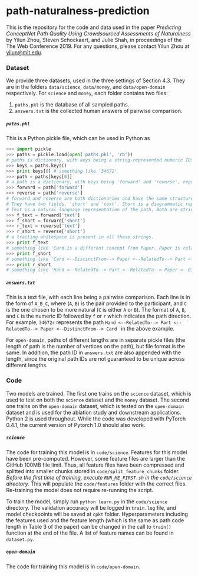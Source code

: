 # path-naturalness-prediction

This is the repository for the code and data used in the paper *Predicting ConceptNet Path Quality Using Crowdsourced Assessments of Naturalness* by Yilun Zhou, Steven Schockaert, and Julie Shah, in proceedings of the The Web Conference 2019. For any questions, please contact Yilun Zhou at yilun@mit.edu. 

### Dataset
We provide three datasets, used in the three settings of Section 4.3. They are in the folders `data/science`, `data/money`, and `data/open-domain` respectively. For `science` and `money`, each folder contains two files: 
1. `paths.pkl` is the database of all sampled paths. 
2. `answers.txt` is the collected human answers of pairwise comparison. 

##### `paths.pkl`
This is a Python pickle file, which can be used in Python as 
```python
>>> import pickle
>>> paths = pickle.load(open('paths.pkl', 'rb')) 
# paths is dictionary, with keys being a string-represented numeric IDs, and values being problem contents
>>> keys = paths.keys()
>>> print keys[0] # something like '34672'
>>> path = paths[keys[0]]
# a path is a dictionary, with keys being 'forward' and 'reverse', representing the two directions
>>> forward = path['forward']
>>> reverse = path['reverse']
# forward and reverse are both dictionaries and have the same structure. 
# They have two fields, 'short' and 'text'. Short is a diagrammatic representation of the path. 
# Text is a natural language representation of the path. Both are strings. 
>>> f_text = forward['text']
>>> f_short = forward['short']
>>> r_text = reverse['text']
>>> r_short = reverse['short']
# a trailing whitespace is present in all these strings. 
>>> print f_text
# something like 'Card is a different concept from Paper. Paper is related to Part. Part is related to Hand. '
>>> print f_short
# something like 'Card <--DistinctFrom--> Paper <--RelatedTo--> Part <--RelatedTo--> Hand '
>>> print r_short
# something like 'Hand <--RelatedTo--> Part <--RelatedTo--> Paper <--DistinctFrom--> Card '
```
##### `answers.txt`
This is a text file, with each line being a pairwise comparison. Each line is in the form of `A_B_C`, where (`A`, `B`) is the pair provided to the participant, and `C` is the one chosen to be more natural (`C` is either `A` or `B`). The format of `A`, `B`, and `C` is the numeric ID followed by `f` or `r` which indicates the path direction. For example, `34672r` represents the path `Hand <--RelatedTo--> Part <--RelatedTo--> Paper <--DistinctFrom--> Card ` in the above example. 

For `open-domain`, paths of different lengths are in separate pickle files (the length of path is the number of vertices on the path), but file format is the same. In addition, the path ID in `answers.txt` are also appended with the length, since the original path IDs are not guaranteed to be unique across different lengths. 

### Code
Two models are trained. The first one trains on the `science` dataset, which is used to test on both the `science` dataset and the `money` dataset. The second one trains on the `open-domain` dataset, which is tested on the `open-domain` dataset and is used for the ablation study and downstream applications. Python 2 is used throughout. While the code was developed with PyTorch 0.4.1, the current version of Pytorch 1.0 should also work. 

##### `science`
The code for training this model is in `code/science`. Features for this model have been pre-computed. However, some feature files are larger than the GitHub 100MB file limit. Thus, all feature files have been compressed and splitted into smaller chunks stored in `code/split_feature_chunks` folder. *Before the first time of training, execute `RUN_ME_FIRST.sh` in the `code/science` directory.* This will populate the `code/features` folder with the correct files. Re-training the model does not require re-running the script. 

To train the model, simply run `python learn.py` in the `code/science` directory. The validation accuracy will be logged in `train.log` file, and model checkpoints will be saved at `cpkt` folder. Hyperparameters including the features used and the feature length (which is the same as path code length in Table 3 of the paper) can be changed in the call to `train()` function at the end of the file. A list of feature names can be found in `dataset.py`. 

##### `open-domain`
The code for training this model is in `code/open-domain`. 

